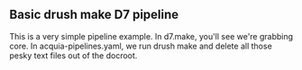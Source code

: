 ## Basic drush make D7 pipeline

This is a very simple pipeline example. In d7.make, you'll see we're grabbing core. In acquia-pipelines.yaml, we run drush make and delete all those pesky text files out of the docroot.
